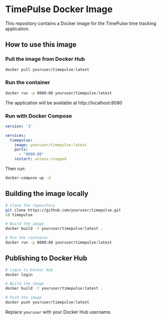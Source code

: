 
# TimePulse Docker Image

This repository contains a Docker image for the TimePulse time tracking application.

## How to use this image

### Pull the image from Docker Hub

```bash
docker pull youruser/timepulse:latest
```

### Run the container

```bash
docker run -p 8080:80 youruser/timepulse:latest
```

The application will be available at http://localhost:8080

### Run with Docker Compose

```yaml
version: '3'

services:
  timepulse:
    image: youruser/timepulse:latest
    ports:
      - "8080:80"
    restart: unless-stopped
```

Then run:

```bash
docker-compose up -d
```

## Building the image locally

```bash
# Clone the repository
git clone https://github.com/youruser/timepulse.git
cd timepulse

# Build the image
docker build -t youruser/timepulse:latest .

# Run the container
docker run -p 8080:80 youruser/timepulse:latest
```

## Publishing to Docker Hub

```bash
# Login to Docker Hub
docker login

# Build the image
docker build -t youruser/timepulse:latest .

# Push the image
docker push youruser/timepulse:latest
```

Replace `youruser` with your Docker Hub username.

